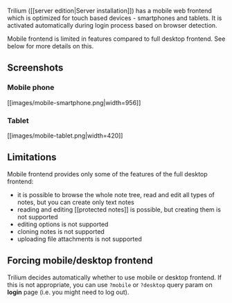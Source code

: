 Trilium ([[server edition|Server installation]]) has a mobile web frontend which is optimized for touch based devices - smartphones and tablets. It is activated automatically during login process based on browser detection.

Mobile frontend is limited in features compared to full desktop frontend. See below for more details on this.

## Screenshots

### Mobile phone

[[images/mobile-smartphone.png|width=956]]

### Tablet

[[images/mobile-tablet.png|width=420]]

## Limitations

Mobile frontend provides only some of the features of the full desktop frontend:

* it is possible to browse the whole note tree, read and edit all types of notes, but you can create only text notes
* reading and editing [[protected notes]] is possible, but creating them is not supported
* editing options is not supported
* cloning notes is not supported
* uploading file attachments is not supported

## Forcing mobile/desktop frontend

Trilium decides automatically whether to use mobile or desktop frontend. If this is not appropriate, you can use `?mobile` or `?desktop` query param on **login** page (i.e. you might need to log out).